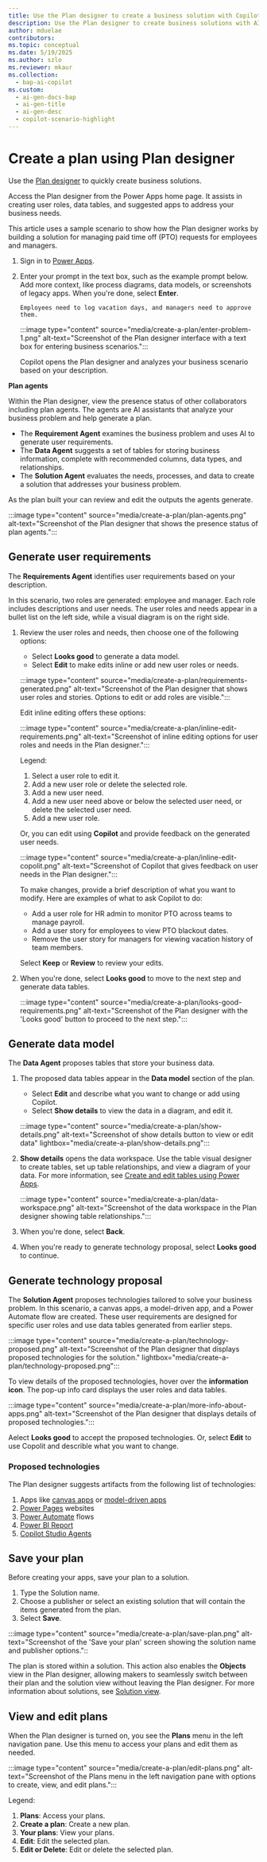 ```yaml
---
title: Use the Plan designer to create a business solution with Copilot (preview)
description: Use the Plan designer to create business solutions with AI-powered experiences.
author: mduelae
contributors:
ms.topic: conceptual
ms.date: 5/19/2025
ms.author: szlo
ms.reviewer: mkaur
ms.collection:
  - bap-ai-copilot
ms.custom:
  - ai-gen-docs-bap
  - ai-gen-title
  - ai-gen-desc
  - copilot-scenario-highlight
---
```


# Create a plan using Plan designer

Use the [Plan designer](plan-designer.md) to quickly create business solutions.

Access the Plan designer from the Power Apps home page. It assists in creating user roles, data tables, and suggested apps to address your business needs.

This article uses a sample scenario to show how the Plan designer works by building a solution for managing paid time off (PTO) requests for employees and managers.

1. Sign in to [Power Apps](https://make.powerapps.com/).

1. Enter your prompt in the text box, such as the example prompt below. Add more context, like process diagrams, data models, or screenshots of legacy apps. When you're done, select **Enter**.

    ```copilot-prompt
    Employees need to log vacation days, and managers need to approve them.
    ```

   :::image type="content" source="media/create-a-plan/enter-problem-1.png" alt-text="Screenshot of the Plan designer interface with a text box for entering business scenarios.":::

    Copilot opens the Plan designer and analyzes your business scenario based on your description.

**Plan agents**

Within the Plan designer, view the presence status of other collaborators including plan agents. The agents are AI assistants that analyze your business problem and help generate a plan.

- The **Requirement Agent** examines the business problem and uses AI to generate user requirements.
- The **Data Agent** suggests a set of tables for storing business information, complete with recommended columns, data types, and relationships.
- The **Solution Agent** evaluates the needs, processes, and data to create a solution that addresses your business problem.

As the plan built your can review and edit the outputs the agents generate.

:::image type="content" source="media/create-a-plan/plan-agents.png" alt-text="Screenshot of the Plan designer that shows the presence status of plan agents."::: 

## Generate user requirements

The **Requirements Agent** identifies user requirements based on your description.

In this scenario, two roles are generated: employee and manager. Each role includes descriptions and user needs. The user roles and needs appear in a bullet list on the left side, while a visual diagram is on the right side.

1. Review the user roles and needs, then choose one of the following options:

   - Select **Looks good** to generate a data model.
   - Select **Edit** to make edits inline or add new user roles or needs.

    :::image type="content" source="media/create-a-plan/requirements-generated.png" alt-text="Screenshot of the Plan designer that shows user roles and stories. Options to edit or add roles are visible.":::

    Edit inline editing offers these options:

    :::image type="content" source="media/create-a-plan/inline-edit-requirements.png" alt-text="Screenshot of inline editing options for user roles and needs in the Plan designer.":::

    Legend:

    1. Select a user role to edit it.  
    1. Add a new user role or delete the selected role.  
    1. Add a new user need.  
    1. Add a new user need above or below the selected user need, or delete the selected user need.  
    1. Add a new user role.

    Or, you can edit using **Copilot** and provide feedback on the generated user needs.

    :::image type="content" source="media/create-a-plan/inline-edit-copolit.png" alt-text="Screenshot of Copilot that gives feedback on user needs in the Plan designer.":::

    To make changes, provide a brief description of what you want to modify. Here are examples of what to ask Copilot to do:

    - Add a user role for HR admin to monitor PTO across teams to manage payroll.
    - Add a user story for employees to view PTO blackout dates.
    - Remove the user story for managers for viewing vacation history of team members.

   Select **Keep** or **Review** to review your edits.

1. When you're done, select **Looks good** to move to the next step and generate data tables.

    :::image type="content" source="media/create-a-plan/looks-good-requirements.png" alt-text="Screenshot of the Plan designer with the 'Looks good' button to proceed to the next step.":::

## Generate data model

The **Data Agent** proposes tables that store your business data.

1. The proposed data tables appear in the **Data model** section of the plan.

   - Select **Edit** and describe what you want to change or add using Copilot.
   - Select **Show details** to view the data in a diagram, and edit it.
    
    :::image type="content" source="media/create-a-plan/show-details.png" alt-text="Screenshot of show details button to view or edit data" lightbox="media/create-a-plan/show-details.png"::: 
   
1. **Show details** opens the data workspace. Use the table visual designer to create tables, set up table relationships, and view a diagram of your data. For more information, see [Create and edit tables using Power Apps](/power-apps/maker/data-platform/create-edit-entities-portal#create-new-tables).

   :::image type="content" source="media/create-a-plan/data-workspace.png" alt-text="Screenshot of the data workspace in the Plan designer showing table relationships.":::

1. When you're done, select **Back**.

1. When you're ready to generate technology proposal, select **Looks good** to continue.

## Generate technology proposal

The **Solution Agent** proposes technologies tailored to solve your business problem. In this scenario, a canvas apps, a model-driven app, and a Power Automate flow are created. These user requirements are designed for specific user roles and use data tables generated from earlier steps.

:::image type="content" source="media/create-a-plan/technology-proposed.png" alt-text="Screenshot of the Plan designer that displays proposed technologies for the solution." lightbox="media/create-a-plan/technology-proposed.png":::

To view details of the proposed technologies, hover over the **information icon**. The pop-up info card displays the user roles and data tables.

:::image type="content" source="media/create-a-plan/more-info-about-apps.png" alt-text="Screenshot of the Plan designer that displays details of proposed technologies.":::

Aelect **Looks good** to accept the proposed technologies. Or, select **Edit** to use Copolit and describle what you want to change.


### Proposed technologies

The Plan designer suggests artifacts from the following list of technologies:

1. Apps like [canvas apps](../canvas-apps/getting-started.md) or [model-driven apps](../model-driven-apps/model-driven-app-overview.md)
1. [Power Pages](/power-pages/introduction) websites
1. [Power Automate](/power-automate/flow-types) flows  
1. [Power BI Report](/power-bi/report-server/get-started)  
1. [Copilot Studio Agents](/microsoft-365-copilot/extensibility/copilot-studio-agent-builder)


## Save your plan

Before creating your apps, save your plan to a solution.

1. Type the Solution name.  
1. Choose a publisher or select an existing solution that will contain the items generated from the plan.  
1. Select **Save**.

:::image type="content" source="media/create-a-plan/save-plan.png" alt-text="Screenshot of the 'Save your plan' screen showing the solution name and publisher options."::

The plan is stored within a solution. This action also enables the **Objects** view in the Plan designer, allowing makers to seamlessly switch between their plan and the solution view without leaving the Plan designer. For more information about solutions, see [Solution view](../data-platform/solutions-area.md).

## View and edit plans

When the Plan designer is turned on, you see the **Plans** menu in the left navigation pane. Use this menu to access your plans and edit them as needed.

:::image type="content" source="media/create-a-plan/edit-plans.png" alt-text="Screenshot of the Plans menu in the left navigation pane with options to create, view, and edit plans.":::

Legend:

1. **Plans**: Access your plans.
1. **Create a plan**: Create a new plan.
1. **Your plans**: View your plans.
1. **Edit**: Edit the selected plan.
1. **Edit or Delete**: Edit or delete the selected plan.
